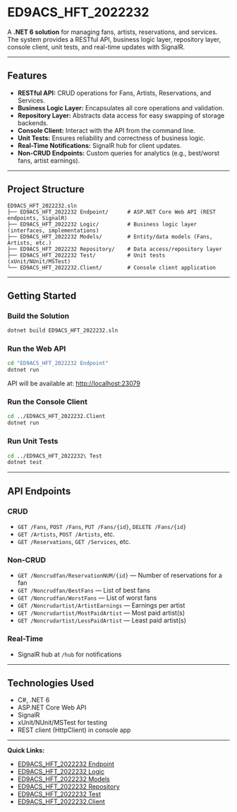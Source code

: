 # ED9ACS_HFT_2022232

A **.NET 6 solution** for managing fans, artists, reservations, and services.  
The system provides a RESTful API, business logic layer, repository layer, console client, unit tests, and real-time updates with SignalR.

---

## Features

- **RESTful API:** CRUD operations for Fans, Artists, Reservations, and Services.
- **Business Logic Layer:** Encapsulates all core operations and validation.
- **Repository Layer:** Abstracts data access for easy swapping of storage backends.
- **Console Client:** Interact with the API from the command line.
- **Unit Tests:** Ensures reliability and correctness of business logic.
- **Real-Time Notifications:** SignalR hub for client updates.
- **Non-CRUD Endpoints:** Custom queries for analytics (e.g., best/worst fans, artist earnings).

---

## Project Structure

```
ED9ACS_HFT_2022232.sln
├── ED9ACS_HFT_2022232 Endpoint/      # ASP.NET Core Web API (REST endpoints, SignalR)
├── ED9ACS_HFT_2022232 Logic/         # Business logic layer (interfaces, implementations)
├── ED9ACS_HFT_2022232 Models/        # Entity/data models (Fans, Artists, etc.)
├── ED9ACS_HFT_2022232 Repository/    # Data access/repository layer
├── ED9ACS_HFT_2022232 Test/          # Unit tests (xUnit/NUnit/MSTest)
└── ED9ACS_HFT_2022232.Client/        # Console client application
```

---

## Getting Started

### Build the Solution

```sh
dotnet build ED9ACS_HFT_2022232.sln
```

### Run the Web API

```sh
cd "ED9ACS_HFT_2022232 Endpoint"
dotnet run
```
API will be available at: [http://localhost:23079](http://localhost:23079)

### Run the Console Client

```sh
cd ../ED9ACS_HFT_2022232.Client
dotnet run
```

### Run Unit Tests

```sh
cd ../ED9ACS_HFT_2022232\ Test
dotnet test
```

---

## API Endpoints

### CRUD

- `GET /Fans`, `POST /Fans`, `PUT /Fans/{id}`, `DELETE /Fans/{id}`
- `GET /Artists`, `POST /Artists`, etc.
- `GET /Reservations`, `GET /Services`, etc.

### Non-CRUD

- `GET /Noncrudfan/ReservationNUM/{id}` — Number of reservations for a fan
- `GET /Noncrudfan/BestFans` — List of best fans
- `GET /Noncrudfan/WorstFans` — List of worst fans
- `GET /Noncrudartist/ArtistEarnings` — Earnings per artist
- `GET /Noncrudartist/MostPaidArtist` — Most paid artist(s)
- `GET /Noncrudartist/LessPaidArtist` — Least paid artist(s)

### Real-Time

- SignalR hub at `/hub` for notifications

---

## Technologies Used

- C#, .NET 6
- ASP.NET Core Web API
- SignalR
- xUnit/NUnit/MSTest for testing
- REST client (HttpClient) in console app

---

**Quick Links:**  
- [ED9ACS_HFT_2022232 Endpoint](ED9ACS_HFT_2022232%20Endpoint/)
- [ED9ACS_HFT_2022232 Logic](ED9ACS_HFT_2022232%20Logic/)
- [ED9ACS_HFT_2022232 Models](ED9ACS_HFT_2022232%20Models/)
- [ED9ACS_HFT_2022232 Repository](ED9ACS_HFT_2022232%20Repository/)
- [ED9ACS_HFT_2022232 Test](ED9ACS_HFT_2022232%20Test/)
- [ED9ACS_HFT_2022232.Client](ED9ACS_HFT_2022232.Client/)
